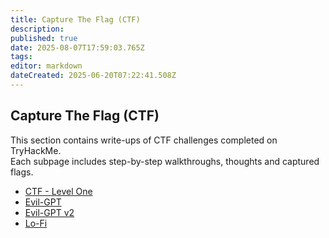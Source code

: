 ```yaml
---
title: Capture The Flag (CTF)
description: 
published: true
date: 2025-08-07T17:59:03.765Z
tags: 
editor: markdown
dateCreated: 2025-06-20T07:22:41.508Z
---
```


## Capture The Flag (CTF)

This section contains write-ups of CTF challenges completed on TryHackMe.  
Each subpage includes step-by-step walkthroughs, thoughts and captured flags.

- [CTF - Level One](/tryhackme/ctf/ctf_level_one)
- [Evil-GPT](/tryhackme/ctf/evil_gpt)
- [Evil-GPT v2](/tryhackme/ctf/evil_gpt_v2)
- [Lo-Fi](/tryhackme/ctf/lofi)